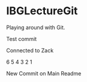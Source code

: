 # IBGLectureGit
Playing around with Git.

Test commit

Connected to Zack

6
5
4
3
2
1

New Commit on Main Readme